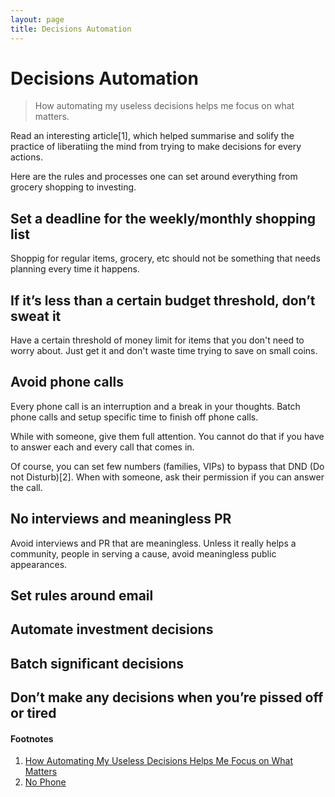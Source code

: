 ```yaml
---
layout: page
title: Decisions Automation
---
```


# Decisions Automation

> How automating my useless decisions helps me focus on what matters.

Read an interesting article[1], which helped summarise and solify the practice of liberatiing the mind from trying to make decisions for every actions.

Here are the rules and processes one can set around everything from grocery shopping to investing.

## Set a deadline for the weekly/monthly shopping list

Shoppig for regular items, grocery, etc should not be something that needs planning every time it happens.

## If it’s less than a certain budget threshold, don’t sweat it

Have a certain threshold of money limit for items that you don't need to worry about. Just get it and don't waste time trying to save on small coins.

## Avoid phone calls

Every phone call is an interruption and a break in your thoughts. Batch phone calls and setup specific time to finish off phone calls.

While with someone, give them full attention. You cannot do that if you have to answer each and every call that comes in.

Of course, you can set few numbers (families, VIPs) to bypass that DND (Do not Disturb)[2]. When with someone, ask their permission if you can answer the call.

## No interviews and meaningless PR

Avoid interviews and PR that are meaningless. Unless it really helps a community, people in serving a cause, avoid meaningless public appearances.

## Set rules around email
## Automate investment decisions
## Batch significant decisions
## Don’t make any decisions when you’re pissed off or tired


#### Footnotes

1. [How Automating My Useless Decisions Helps Me Focus on What Matters](https://forge.medium.com/how-automating-my-useless-decisions-helps-me-focus-on-what-matters-4c72295a74d4)
2. [No Phone](https://no.phone.wtf)
